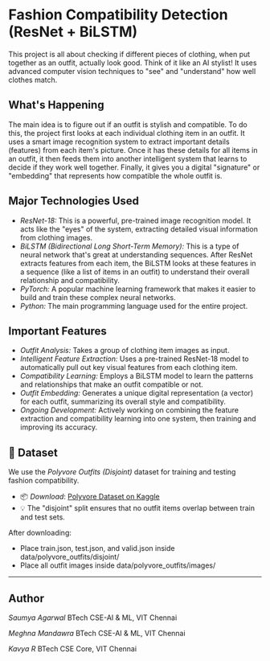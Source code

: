 # Fashion Compatibility Detection (ResNet + BiLSTM)

This project is all about checking if different pieces of clothing, when put together as an outfit, actually look good. Think of it like an AI stylist! It uses advanced computer vision techniques to "see" and "understand" how well clothes match.

## What's Happening

The main idea is to figure out if an outfit is stylish and compatible. To do this, the project first looks at each individual clothing item in an outfit. It uses a smart image recognition system to extract important details (features) from each item's picture. Once it has these details for all items in an outfit, it then feeds them into another intelligent system that learns to decide if they work well together. Finally, it gives you a digital "signature" or "embedding" that represents how compatible the whole outfit is.

## Major Technologies Used

* *ResNet-18:* This is a powerful, pre-trained image recognition model. It acts like the "eyes" of the system, extracting detailed visual information from clothing images.
* *BiLSTM (Bidirectional Long Short-Term Memory):* This is a type of neural network that's great at understanding sequences. After ResNet extracts features from each item, the BiLSTM looks at these features in a sequence (like a list of items in an outfit) to understand their overall relationship and compatibility.
* *PyTorch:* A popular machine learning framework that makes it easier to build and train these complex neural networks.
* *Python:* The main programming language used for the entire project.

## Important Features

* *Outfit Analysis:* Takes a group of clothing item images as input.
* *Intelligent Feature Extraction:* Uses a pre-trained ResNet-18 model to automatically pull out key visual features from each clothing item.
* *Compatibility Learning:* Employs a BiLSTM model to learn the patterns and relationships that make an outfit compatible or not.
* *Outfit Embedding:* Generates a unique digital representation (a vector) for each outfit, summarizing its overall style and compatibility.
* *Ongoing Development:* Actively working on combining the feature extraction and compatibility learning into one system, then training and improving its accuracy.

## 🧾 Dataset

We use the *Polyvore Outfits (Disjoint)* dataset for training and testing fashion compatibility.

- 📦 *Download*: [Polyvore Dataset on Kaggle](https://www.kaggle.com/datasets/enisteper1/polyvore-outfit-dataset)
- 💡 The "disjoint" split ensures that no outfit items overlap between train and test sets.

After downloading:
- Place train.json, test.json, and valid.json inside data/polyvore_outfits/disjoint/
- Place all outfit images inside data/polyvore_outfits/images/

---


## Author

*Saumya Agarwal*
BTech CSE-AI & ML, VIT Chennai

*Meghna Mandawra*
BTech CSE-AI & ML, VIT Chennai

*Kavya R*
BTech CSE Core, VIT Chennai